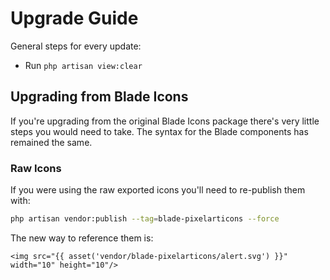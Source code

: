 # Upgrade Guide

General steps for every update:

- Run `php artisan view:clear`

## Upgrading from Blade Icons

If you're upgrading from the original Blade Icons package there's very little steps you would need to take. The syntax for the Blade components has remained the same.

### Raw Icons

If you were using the raw exported icons you'll need to re-publish them with:

```bash
php artisan vendor:publish --tag=blade-pixelarticons --force
```

The new way to reference them is:

```blade
<img src="{{ asset('vendor/blade-pixelarticons/alert.svg') }}" width="10" height="10"/>
```
